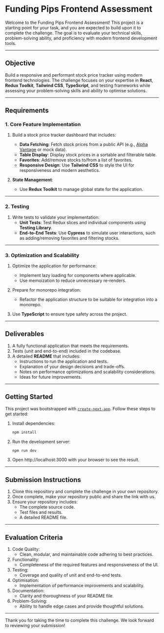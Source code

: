 # Funding Pips Frontend Assessment

Welcome to the Funding Pips Frontend Assessment! This project is a starting point for your task, and you are expected to build upon it to complete the challenge. The goal is to evaluate your technical skills, problem-solving ability, and proficiency with modern frontend development tools.

---

## **Objective**

Build a responsive and performant stock price tracker using modern frontend technologies. The challenge focuses on your expertise in **React**, **Redux Toolkit**, **Tailwind CSS**, **TypeScript**, and testing frameworks while assessing your problem-solving skills and ability to optimise solutions.

---

## **Requirements**

### **1. Core Feature Implementation**

1. Build a stock price tracker dashboard that includes:

   - **Data Fetching**: Fetch stock prices from a public API (e.g., [Alpha Vantage](https://www.alphavantage.co/documentation/) or mock data).
   - **Table Display**: Display stock prices in a sortable and filterable table.
   - **Favorites**: Add/remove stocks to/from a list of favorites.
   - **Responsive Design**: Use **Tailwind CSS** to style the UI for responsiveness and modern aesthetics.

2. **State Management**:
   - Use **Redux Toolkit** to manage global state for the application.

---

### **2. Testing**

1. Write tests to validate your implementation:
   - **Unit Tests**: Test Redux slices and individual components using **Testing Library**.
   - **End-to-End Tests**: Use **Cypress** to simulate user interactions, such as adding/removing favorites and filtering stocks.

---

### **3. Optimization and Scalability**

1. Optimize the application for performance:

   - Implement lazy loading for components where applicable.
   - Use memoization to reduce unnecessary re-renders.

2. Prepare for monorepo integration:

   - Refactor the application structure to be suitable for integration into a monorepo.

3. Use **TypeScript** to ensure type safety across the project.

---

## **Deliverables**

1. A fully functional application that meets the requirements.
2. Tests (unit and end-to-end) included in the codebase.
3. A detailed **README** that includes:
   - Instructions to run the application and tests.
   - Explanation of your design decisions and trade-offs.
   - Notes on performance optimizations and scalability considerations.
   - Ideas for future improvements.

---

## **Getting Started**

This project was bootstrapped with [`create-next-app`](https://nextjs.org/docs/api-reference/create-next-app). Follow these steps to get started:

1. Install dependencies:
   ```bash
   npm install
   ```
2. Run the development server:
   ```bash
   npm run dev
   ```
3. Open http://localhost:3000 with your browser to see the result.

---

## **Submission Instructions**

1. Clone this repository and complete the challenge in your own repository.
2. Once complete, make your repository public and share the link with us.
3. Ensure your repository includes:
   - The complete source code.
   - Test files and results.
   - A detailed README file.

---

## **Evaluation Criteria**

1. Code Quality:
   - Clean, modular, and maintainable code adhering to best practices.
2. Functionality:
   - Completeness of the required features and responsiveness of the UI.
3. Testing:
   - Coverage and quality of unit and end-to-end tests.
4. Optimisation:
   - Implementation of performance improvements and scalability.
5. Documentation:
   - Clarity and thoroughness of your README file.
6. Problem-Solving:
   - Ability to handle edge cases and provide thoughtful solutions.

---

Thank you for taking the time to complete this challenge. We look forward to reviewing your submission!
